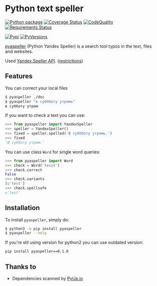 # Python text speller

[![Python package](https://github.com/oriontvv/pyaspeller/workflows/Python%20package/badge.svg)](https://github.com/oriontvv/pyaspeller/actions)       [![Coverage Status](https://img.shields.io/coveralls/oriontvv/pyaspeller.svg)](https://coveralls.io/r/oriontvv/pyaspeller)         [![CodeQuality](https://codeclimate.com/github/oriontvv/pyaspeller/badges/gpa.svg)](https://codeclimate.com/github/oriontvv/pyaspeller)          [![Requirements Status](https://requires.io/github/oriontvv/pyaspeller/requirements.svg?branch=master)](https://requires.io/github/oriontvv/pyaspeller/requirements/?branch=master)


[![Pypi](http://img.shields.io/pypi/v/pyaspeller.svg?style=flat)](http://badge.fury.io/py/pyaspeller)     [![PyVersions](https://img.shields.io/pypi/pyversions/pyaspeller.svg)](https://img.shields.io/pypi/pyversions/pyaspeller.svg)


[pyaspeller](https://github.com/oriontvv/pyaspeller) (Python Yandex Speller) is a search tool typos in the text, files and websites.

Used [Yandex.Speller API](https://tech.yandex.ru/speller/doc/dg/concepts/About-docpage/). ([restrictions](<https://yandex.ru/legal/speller_api/>))


## Features

You can correct your local files

```bash 
$ pyaspeller ./doc
$ pyaspeller "в суббботу утромъ"
в субботу утром
```

If you want to check a text you can use:

```python
>>> from pyaspeller import YandexSpeller
>>> speller = YandexSpeller()
>>> fixed = speller.spelled('В суббботу утромь.')
>>> fixed
'В субботу утром.'
```

You can use class `Word` for single word queries:

```python
>>> from pyaspeller import Word
>>> check = Word('tesst')
>>> check.correct
False
>>> check.variants
[u'test']
>>> check.spellsafe
u'test'
```


## Installation


To install `pyaspeller`, simply do:

```bash
$ python3 -m pip install pyaspeller
$ pyaspeller --help
```

If you're stil using version for python2 you can use outdated version:
```bash
pip install pyaspeller==0.1.0
```

## Thanks to
* Dependencies scanned by [PyUp.io](https://pyup.io/)
